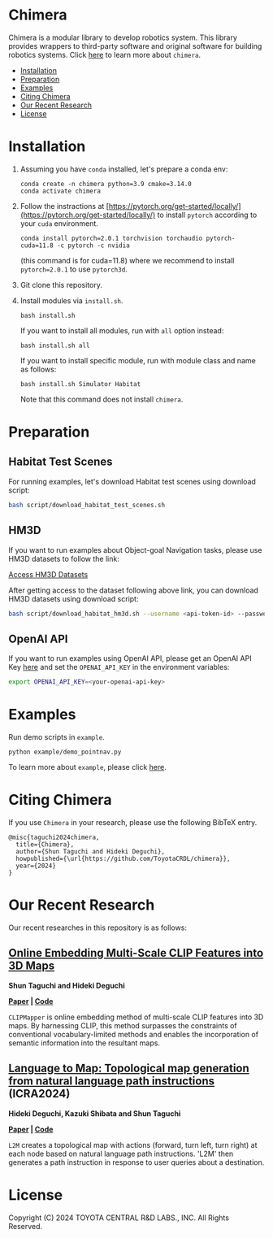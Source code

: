 # <b>Chimera</b>

Chimera is a modular library to develop robotics system.
This library provides wrappers to third-party software and original software for building robotics systems.
Click [here](./chimera/) to learn more about `chimera`.

- [Installation](#installation)
- [Preparation](#preparation)
- [Examples](#examples)
- [Citing Chimera](#citing-chimera)
- [Our Recent Research](#our-recent-research)
- [License](#license)

# Installation

1. Assuming you have `conda` installed, let's prepare a conda env:
    ```
    conda create -n chimera python=3.9 cmake=3.14.0
    conda activate chimera
    ```

2. Follow the instractions at [https://pytorch.org/get-started/locally/](https://pytorch.org/get-started/locally/) to install `pytorch` according to your `cuda` environment. 
    ```
    conda install pytorch=2.0.1 torchvision torchaudio pytorch-cuda=11.8 -c pytorch -c nvidia
    ```
    (this command is for cuda=11.8)
    where we recommend to install `pytorch=2.0.1` to use `pytorch3d`.

3. Git clone this repository.

4. Install modules via `install.sh`.
    ```
    bash install.sh
    ```

    If you want to install all modules, run with `all` option instead:
    ```
    bash install.sh all
    ```

    If you want to install specific module, run with module class and name as follows:
    ```
    bash install.sh Simulator Habitat
    ```
    Note that this command does not install `chimera`.

# Preparation

## Habitat Test Scenes

For running examples, let's download Habitat test scenes using download script:
  ```bash
  bash script/download_habitat_test_scenes.sh
  ```

## HM3D

If you want to run examples about Object-goal Navigation tasks, please use HM3D datasets to follow the link:

[Access HM3D Datasets](https://github.com/facebookresearch/habitat-sim/blob/main/DATASETS.md#habitat-matterport-3d-research-dataset-hm3d)

After getting access to the dataset following above link, you can download HM3D datasets using download script:
  ```bash
  bash script/download_habitat_hm3d.sh --username <api-token-id> --password <api-token-secret>
  ```

## OpenAI API

If you want to run examples using OpenAI API, please get an OpenAI API Key [here](https://openai.com/index/openai-api/) and set the `OPENAI_API_KEY` in the environment variables:
  ```bash
  export OPENAI_API_KEY=<your-openai-api-key>
  ```

# Examples

Run demo scripts in `example`.
  ```
  python example/demo_pointnav.py
  ```
To learn more about `example`, please click [here](./example/).


# Citing Chimera

If you use `Chimera` in your research, please use the following BibTeX entry.

```
@misc{taguchi2024chimera,
  title={Chimera},
  author={Shun Taguchi and Hideki Deguchi},
  howpublished={\url{https://github.com/ToyotaCRDL/chimera}},
  year={2024}
}
```

# Our Recent Research

Our recent researches in this repository is as follows:

## [<b>Online Embedding Multi-Scale CLIP Features into 3D Maps</b>](./chimera/mapper/clip_mapper/)

<b>Shun Taguchi and Hideki Deguchi</b>

<b>[Paper](https://arxiv.org/pdf/2403.18178.pdf) | [Code](./chimera/mapper/clip_mapper/)</b>

`CLIPMapper` is online embedding method of multi-scale CLIP features into 3D maps. 
By harnessing CLIP, this method surpasses the constraints of conventional vocabulary-limited methods and enables the incorporation of semantic information into the resultant maps.

## [<b>Language to Map:  Topological map generation from natural language path instructions</b>](./chimera/mapper/l2m/) <b>(ICRA2024)</b>

<b>Hideki Deguchi, Kazuki Shibata and Shun Taguchi</b>

<b>[Paper](https://arxiv.org/pdf/2403.10008) | [Code](./chimera/mapper/l2m/)</b>

`L2M` creates a topological map with actions (forward, turn left, turn right) at each node based on natural language path instructions. 'L2M' then generates a path instruction in response to user queries about a destination.

# License

Copyright (C) 2024 TOYOTA CENTRAL R&D LABS., INC. All Rights Reserved.